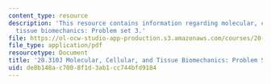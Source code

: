 ```yaml
---
content_type: resource
description: 'This resource contains information regarding molecular, cellular, and
  tissue biomechanics: Problem set 3.'
file: https://ol-ocw-studio-app-production.s3.amazonaws.com/courses/20-310j-molecular-cellular-and-tissue-biomechanics-spring-2015/de8b148ac7008f1d3ab1cc744bfd9184_MIT20_310JS15_PS3.pdf
file_type: application/pdf
resourcetype: Document
title: '20.310J Molecular, Cellular, and Tissue Biomechanics: Problem Set 3'
uid: de8b148a-c700-8f1d-3ab1-cc744bfd9184
---
```

